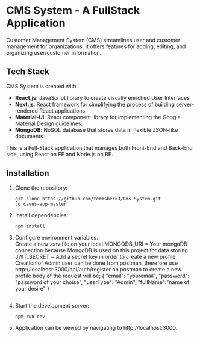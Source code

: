 # CMS System - A FullStack Application

Customer Management System (CMS) streamlines user and customer management for organizations. It offers features for adding, editing, and organizing user/customer information.

## Tech Stack

CMS System is created with
- **React.js**: JavaScript library to create visually enriched User Interfaces
- **Next.js**:  React framework for simplifying the process of building server-rendered React applications.
- **Material-UI**:  React component library for implementing the Google Material Design guidelines.
- **MongoDB**:  NoSQL database that stores data in flexible JSON-like documents.

This is a Full-Stack application that manages both Front-End and Back-End side, using React on FE and Node.js on BE.

## Installation

1. Clone the repository:
   ```
   git clone https://github.com/termsberk3/Cms-System.git
   cd cavus-app-master
   ```
2. Install dependencies:
    ```
    npm install
    ```
3. Configure environment variables:<br/>
   Create a new .env file on your local
   MONGODB_URI = Your mongoDB connection because MongoDB is used on this project for data storing
   JWT_SECRET = Add a secret key in order to create a new profile
   Creation of Admin user can be done from postman, therefore use http://localhost:3000/api/auth/register on postman to create a new profile
   body of the request will be;
   {
  "email": "youremail",
  "password": "password of your choise",
  "userType": "Admin",
  "fullName":"name of your desire"
}
    ```
4. Start the development server:
    ```
    npm run dev
    ```
5. Application can be viewed by navigating to http://localhost:3000.
